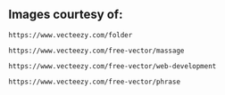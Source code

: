 ## Images courtesy of:

    https://www.vecteezy.com/folder

    https://www.vecteezy.com/free-vector/massage

    https://www.vecteezy.com/free-vector/web-development

    https://www.vecteezy.com/free-vector/phrase
